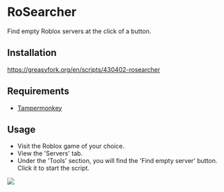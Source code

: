 # RoSearcher

Find empty Roblox servers at the click of a button.

## Installation

https://greasyfork.org/en/scripts/430402-rosearcher

## Requirements
* [Tampermonkey](https://www.tampermonkey.net/)

## Usage

* Visit the Roblox game of your choice.
* View the 'Servers' tab.
* Under the 'Tools' section, you will find the 'Find empty server' button. Click it to start the script.

![](https://i.imgur.com/2oaisN0.png)
